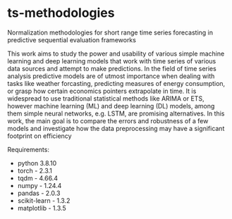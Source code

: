 # ts-methodologies
Normalization methodologies for short range time series forecasting in predictive sequential evaluation frameworks

This work aims to study the power and usability of various simple machine learning and deep learning
models that work with time series of various data sources and attempt to make predictions. In the
field of time series analysis predictive models are of utmost importance when dealing with tasks like
weather forcasting, predicting measures of energy consumption, or grasp how certain economics
pointers extrapolate in time. It is widespread to use traditional statistical methods like ARIMA or
ETS, however machine learning (ML) and deep learning (DL) models, among them simple neural
networks, e.g. LSTM, are promising alternatives. In this work, the main goal is to compare the errors
and robustness of a few models and investigate how the data preprocessing may have a significant
footprint on efficiency

Requirements:
- python 3.8.10
- torch - 2.3.1
- tqdm - 4.66.4
- numpy - 1.24.4
- pandas - 2.0.3
- scikit-learn - 1.3.2
- matplotlib - 1.3.5
